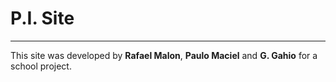 # P.I. Site
---
This site was developed by **Rafael Malon**, **Paulo Maciel** and **G. Gahio** for a school project.